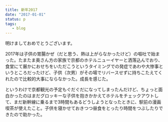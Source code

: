 ```yaml
---
title: 新年2017
date: "2017-01-01"
status: p
tags:
   - blog
---
```


明けましておめでとうございます。

2017年は子供の胃腸かぜ（だと思う、熱は上がらなかったけど）の嘔吐で始まった。たまたま奥さん方の家族で京都のホテルニューイヤーと洒落込んでおり、食堂にて厳かにおせちをいただこうというタイミングでの発症であわや大惨事というところだったけど、子供（次男）がその場でリバースせずに持ちこたえてくれたので比較的大事にならなかった。成長を感じた。

というわけで京都観光の予定もぐだぐだになってしまったんだけど、ちょっと面白かったのはまだグロッキーな子供を抱きかかえてホテルをチェックアウトして、まだ新幹線に乗るまで3時間もあるどうしようとなったときに、駅前の漫画喫茶が使えたこと。子供を寝かせておきつつ昼食をとったり時間をつぶしたりできたので助かった。
